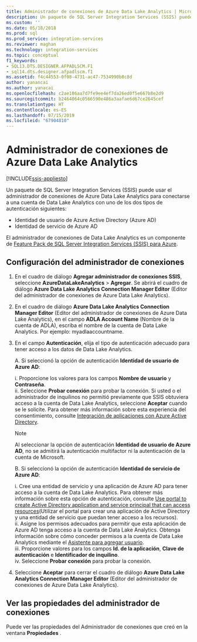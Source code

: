 ```yaml
---
title: Administrador de conexiones de Azure Data Lake Analytics | Microsoft Docs
description: Un paquete de SQL Server Integration Services (SSIS) puede usar el administrador de conexiones de Azure Data Lake Analytics para conectarse a una cuenta de Data Lake Analytics.
ms.custom: ''
ms.date: 05/18/2018
ms.prod: sql
ms.prod_service: integration-services
ms.reviewer: maghan
ms.technology: integration-services
ms.topic: conceptual
f1_keywords:
- SQL13.DTS.DESIGNER.AFPADLSCM.F1
- sql14.dts.designer.afpadlscm.f1
ms.assetid: f4c44553-0f08-4731-ac47-7534990b8c8d
author: yanancai
ms.author: yanacai
ms.openlocfilehash: c2ae186aa7d7fe9ee4ef7da26ed0f5e667b8e2d9
ms.sourcegitcommit: b2464064c0566590e486a3aafae6d67ce2645cef
ms.translationtype: HT
ms.contentlocale: es-ES
ms.lasthandoff: 07/15/2019
ms.locfileid: "67904810"
---
```

# <a name="azure-data-lake-analytics-connection-manager"></a>Administrador de conexiones de Azure Data Lake Analytics

[!INCLUDE[ssis-appliesto](../../includes/ssis-appliesto-ssvrpluslinux-asdb-asdw-xxx.md)]



Un paquete de SQL Server Integration Services (SSIS) puede usar el administrador de conexiones de Azure Data Lake Analytics para conectarse a una cuenta de Data Lake Analytics con uno de los dos tipos de autenticación siguientes:
-   Identidad de usuario de Azure Active Directory (Azure AD)
-   Identidad de servicio de Azure AD 

El administrador de conexiones de Data Lake Analytics es un componente de [Feature Pack de SQL Server Integration Services (SSIS) para Azure](../../integration-services/azure-feature-pack-for-integration-services-ssis.md).
 
## <a name="configure-the-connection-manager"></a>Configuración del administrador de conexiones

1. En el cuadro de diálogo **Agregar administrador de conexiones SSIS**, seleccione **AzureDataLakeAnalytics** > **Agregar**. Se abrirá el cuadro de diálogo **Azure Data Lake Analytics Connection Manager Editor** (Editor del administrador de conexiones de Azure Data Lake Analytics).
  
2. En el cuadro de diálogo **Azure Data Lake Analytics Connection Manager Editor** (Editor del administrador de conexiones de Azure Data Lake Analytics), en el campo **ADLA Account Name** (Nombre de la cuenta de ADLA), escriba el nombre de la cuenta de Data Lake Analytics. Por ejemplo: myadlaaccountname.
  
3. En el campo **Autenticación**, elija el tipo de autenticación adecuado para tener acceso a los datos de Data Lake Analytics.

   A. Si seleccionó la opción de autenticación **Identidad de usuario de Azure AD**:
   
      i. Proporcione los valores para los campos **Nombre de usuario** y **Contraseña**.    
      ii. Seleccione **Probar conexión** para probar la conexión. Si usted o el administrador de inquilinos no permitió previamente que SSIS obtuviera acceso a la cuenta de Data Lake Analytics, seleccione **Aceptar** cuando se le solicite. Para obtener más información sobre esta experiencia del consentimiento, consulte [Integración de aplicaciones con Azure Active Directory](https://docs.microsoft.com/azure/active-directory/manage-apps/plan-an-application-integration#integrating-applications-with-azure-ad).
    
   > [!NOTE] 
   > Al seleccionar la opción de autenticación **Identidad de usuario de Azure AD**, no se admitirá la autenticación multifactor ni la autenticación de la cuenta de Microsoft.
    
   B. Si seleccionó la opción de autenticación **Identidad de servicio de Azure AD**:
   
      i. Cree una entidad de servicio y una aplicación de Azure AD para tener acceso a la cuenta de Data Lake Analytics. Para obtener más información sobre esta opción de autenticación, consulte [Use portal to create Active Directory application and service principal that can access resources](https://docs.microsoft.com/azure/azure-resource-manager/resource-group-create-service-principal-portal)(Utilizar el portal para crear una aplicación de Active Directory y una entidad de servicio que puedan tener acceso a los recursos).    
      ii. Asigne los permisos adecuados para permitir que esta aplicación de Azure AD tenga acceso a la cuenta de Data Lake Analytics. Obtenga información sobre cómo conceder permisos a la cuenta de Data Lake Analytics mediante el [Asistente para agregar usuario](https://docs.microsoft.com/azure/data-lake-analytics/data-lake-analytics-manage-use-portal#add-a-new-user).    
      iii. Proporcione valores para los campos **Id. de la aplicación**, **Clave de autenticación** e **Identificador de inquilino**.    
      iv. Seleccione **Probar conexión** para probar la conexión.  

4. Seleccione **Aceptar** para cerrar el cuadro de diálogo **Azure Data Lake Analytics Connection Manager Editor** (Editor del administrador de conexiones de Azure Data Lake Analytics).  

## <a name="view-the-properties-of-the-connection-manager"></a>Ver las propiedades del administrador de conexiones
Puede ver las propiedades del Administrador de conexiones que creó en la ventana **Propiedades** .  
  
  
